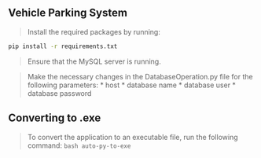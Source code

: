 ## Vehicle Parking System
> Install the required packages by running:
```bash
pip install -r requirements.txt
```

> Ensure that the MySQL server is running.

> Make the necessary changes in the DatabaseOperation.py file for the following parameters:
    * host
    * database name 
    * database user
    * database password

## Converting to .exe

> To convert the application to an executable file, run the following command:
    ```bash
    auto-py-to-exe
    ```
